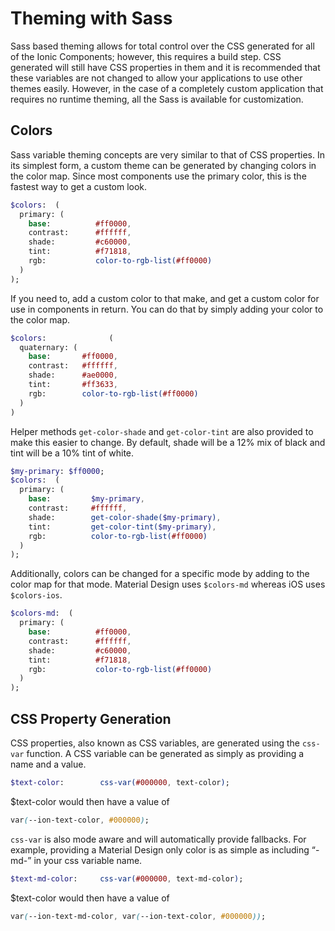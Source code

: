 # Theming with Sass
Sass based theming allows for total control over the CSS generated for all of the Ionic Components; however, this requires a build step. CSS generated will still have CSS properties in them and it is recommended that these variables are not changed to allow your applications to use other themes easily.  However, in the case of a completely custom application that requires no runtime theming, all the Sass is available for customization.

## Colors
Sass variable theming concepts are very similar to that of CSS properties. In its simplest form, a custom theme can be generated by changing colors in the color map. Since most components use the primary color, this is the fastest way to get a custom look.

```sass
$colors:  (
  primary: (
    base:          #ff0000,
    contrast:      #ffffff,
    shade:         #c60000,
    tint:          #f71818,
    rgb:           color-to-rgb-list(#ff0000)
  )
);
```

If you need to, add a custom color to that make, and get a custom color for use in components in return. You can do that by simply adding your color to the color map.

```sass
$colors:              (
  quaternary: (
    base:       #ff0000,
    contrast:   #ffffff,
    shade:      #ae0000,
    tint:       #ff3633,
    rgb:        color-to-rgb-list(#ff0000)
  )
)
```

Helper methods `get-color-shade` and `get-color-tint` are also provided to make this easier to change. By default, shade will be a 12% mix of black and tint will be a 10% tint of white.

```sass
$my-primary: $ff0000;
$colors:  (
  primary: (
    base:         $my-primary,
    contrast:     #ffffff,
    shade:        get-color-shade($my-primary),
    tint:         get-color-tint($my-primary),
    rgb:          color-to-rgb-list(#ff0000)
  )
);
```

Additionally, colors can be changed for a specific mode by adding to the color map for that mode. Material Design uses `$colors-md` whereas iOS uses `$colors-ios`.

```sass
$colors-md:  (
  primary: (
    base:          #ff0000,
    contrast:      #ffffff,
    shade:         #c60000,
    tint:          #f71818,
    rgb:           color-to-rgb-list(#ff0000)
  )
);
```

## CSS Property Generation
CSS properties, also known as CSS variables, are generated using the `css-var` function. A CSS variable can be generated as simply as providing a name and a value. 

```sass
$text-color:        css-var(#000000, text-color);
```

$text-color would then have a value of

```css
var(--ion-text-color, #000000);
```


`css-var` is also mode aware and will automatically provide fallbacks. For example, providing a Material Design only color is as simple as including “-md-” in your css variable name.

```sass
$text-md-color:     css-var(#000000, text-md-color);
```

$text-color would then have a value of

```css
var(--ion-text-md-color, var(--ion-text-color, #000000));
```
